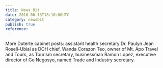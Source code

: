 ```yaml
---
title: News Bit
date: 2016-06-13T18:10:00UTC
category: newsbit
publish: true
reference:
---
```


More Duterte cabinet posts: assistant health secretary Dr. Paulyn Jean Rosell-Ubial as DOH chief, Wanda Corazon Teo, owner of Mt. Apo Travel and Tours, as Tourism secretary, businessman Ramon Lopez, executive director of Go Negosyo, named Trade and Industry secretary.

